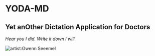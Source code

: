 # YODA-MD
## Yet anOther Dictation Application for Doctors

_Hear you I did. Write it down I will_

![artist:Gwenn Seeemel](https://gwennseemel.com/images/2020/2020MaskYoda.jpg)